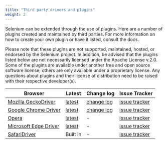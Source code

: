 ```yaml
---
title: "Third party drivers and plugins"
weight: 2
---
```


Selenium can be extended through the use of plugins. Here are a number of 
plugins created and maintained by third parties. For more information on how 
to create your own plugin or have it listed, consult the docs.

Please note that these plugins are not supported, maintained, hosted, or 
endorsed by the Selenium project. In addition, be advised that the plugins 
listed below are not necessarily licensed under the Apache License v.2.0. 
Some of the plugins are available under another free and open source software 
license; others are only available under a proprietary license. Any questions 
about plugins and their license of distribution need to be raised with their 
respective developer(s).

|Browser|Latest|Change log|Issue Tracker|
|--- |--- |--- |--- |
|[Mozilla GeckoDriver](https://github.com/mozilla/geckodriver/)|[latest](https://github.com/mozilla/geckodriver/releases)|[change log](https://github.com/mozilla/geckodriver/blob/release/CHANGES.md)|[issue tracker](https://github.com/mozilla/geckodriver/issues)|
|[Google Chrome Driver](https://chromedriver.chromium.org/)|[latest](https://chromedriver.chromium.org/downloads)|[change log](https://chromedriver.chromium.org/downloads)|[issue tracker](https://bugs.chromium.org/p/chromedriver/issues/list)|
|[Opera](http://choice.opera.com/developer/tools/operadriver/)|[latest](https://github.com/operasoftware/operachromiumdriver/releases)|-|[issue tracker](https://github.com/operasoftware/operachromiumdriver/issues)|
|[Microsoft Edge Driver](https://developer.microsoft.com/en-us/microsoft-edge/tools/webdriver/)|[latest](https://developer.microsoft.com/en-us/microsoft-edge/tools/webdriver/#downloads)|-|[issue tracker](https://developer.microsoft.com/en-us/microsoft-edge/platform/issues/)|
|[SafariDriver](https://webkit.org/blog/6900/webdriver-support-in-safari-10/)|Built in|-|[issue tracker](https://bugreport.apple.com/)|
